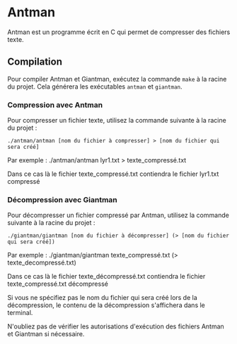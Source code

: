 # Antman

Antman est un programme écrit en C qui permet de compresser des fichiers texte.

## Compilation

Pour compiler Antman et Giantman, exécutez la commande `make` à la racine du projet. Cela générera les exécutables `antman` et `giantman`.

### Compression avec Antman

Pour compresser un fichier texte, utilisez la commande suivante à la racine du projet :

```
./antman/antman [nom du fichier à compresser] > [nom du fichier qui sera créé]
```

Par exemple : ./antman/antman lyr1.txt > texte_compressé.txt

Dans ce cas là le fichier texte_compressé.txt contiendra le fichier lyr1.txt compressé

### Décompression avec Giantman

Pour décompresser un fichier compressé par Antman, utilisez la commande suivante à la racine du projet :

```
./giantman/giantman [nom du fichier à décompresser] (> [nom du fichier qui sera créé])
```

Par exemple : ./giantman/giantman texte_compressé.txt (> texte_decompressé.txt)

Dans ce cas là le fichier texte_décompressé.txt contiendra le fichier texte_compressé.txt décompressé

Si vous ne spécifiez pas le nom du fichier qui sera créé lors de la décompression, le contenu de la décompression s'affichera dans le terminal.

N'oubliez pas de vérifier les autorisations d'exécution des fichiers Antman et Giantman si nécessaire.





